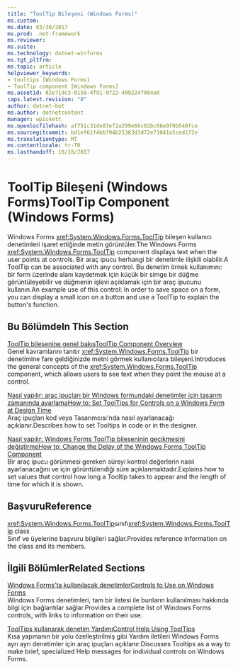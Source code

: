 ```yaml
---
title: "ToolTip Bileşeni (Windows Forms)"
ms.custom: 
ms.date: 03/30/2017
ms.prod: .net-framework
ms.reviewer: 
ms.suite: 
ms.technology: dotnet-winforms
ms.tgt_pltfrm: 
ms.topic: article
helpviewer_keywords:
- tooltips [Windows Forms]
- ToolTip component [Windows Forms]
ms.assetid: 82e71dc3-0159-4f91-9f22-499224f004a0
caps.latest.revision: "8"
author: dotnet-bot
ms.author: dotnetcontent
manager: wpickett
ms.openlocfilehash: af751c31de87ef2a299e66c82bc66e9f0b540fce
ms.sourcegitcommit: bd1ef61f4bb794b25383d3d72e71041a5ced172e
ms.translationtype: MT
ms.contentlocale: tr-TR
ms.lasthandoff: 10/18/2017
---
```

# <a name="tooltip-component-windows-forms"></a><span data-ttu-id="8add5-102">ToolTip Bileşeni (Windows Forms)</span><span class="sxs-lookup"><span data-stu-id="8add5-102">ToolTip Component (Windows Forms)</span></span>
<span data-ttu-id="8add5-103">Windows Forms <xref:System.Windows.Forms.ToolTip> bileşen kullanıcı denetimleri işaret ettiğinde metin görüntüler.</span><span class="sxs-lookup"><span data-stu-id="8add5-103">The Windows Forms <xref:System.Windows.Forms.ToolTip> component displays text when the user points at controls.</span></span> <span data-ttu-id="8add5-104">Bir araç ipucu herhangi bir denetimle ilişkili olabilir.</span><span class="sxs-lookup"><span data-stu-id="8add5-104">A ToolTip can be associated with any control.</span></span> <span data-ttu-id="8add5-105">Bu denetim örnek kullanımını: bir form üzerinde alanı kaydetmek için küçük bir simge bir düğme görüntüleyebilir ve düğmenin işlevi açıklamak için bir araç ipucunu kullanın.</span><span class="sxs-lookup"><span data-stu-id="8add5-105">An example use of this control: In order to save space on a form, you can display a small icon on a button and use a ToolTip to explain the button's function.</span></span>  
  
## <a name="in-this-section"></a><span data-ttu-id="8add5-106">Bu Bölümde</span><span class="sxs-lookup"><span data-stu-id="8add5-106">In This Section</span></span>  
 [<span data-ttu-id="8add5-107">ToolTip bileşenine genel bakış</span><span class="sxs-lookup"><span data-stu-id="8add5-107">ToolTip Component Overview</span></span>](../../../../docs/framework/winforms/controls/tooltip-component-overview-windows-forms.md)  
 <span data-ttu-id="8add5-108">Genel kavramlarını tanıtır <xref:System.Windows.Forms.ToolTip> bir denetimine fare geldiğinizde metni görmek kullanıcılara bileşeni.</span><span class="sxs-lookup"><span data-stu-id="8add5-108">Introduces the general concepts of the <xref:System.Windows.Forms.ToolTip> component, which allows users to see text when they point the mouse at a control.</span></span>  
  
 [<span data-ttu-id="8add5-109">Nasıl yapılır: araç ipuçları bir Windows formundaki denetimler için tasarım zamanında ayarlama</span><span class="sxs-lookup"><span data-stu-id="8add5-109">How to: Set ToolTips for Controls on a Windows Form at Design Time</span></span>](../../../../docs/framework/winforms/controls/how-to-set-tooltips-for-controls-on-a-windows-form-at-design-time.md)  
 <span data-ttu-id="8add5-110">Araç ipuçları kod veya Tasarımcısı'nda nasıl ayarlanacağı açıklanır.</span><span class="sxs-lookup"><span data-stu-id="8add5-110">Describes how to set Tooltips in code or in the designer.</span></span>  
  
 [<span data-ttu-id="8add5-111">Nasıl yapılır: Windows Forms ToolTip bileşeninin gecikmesini değiştirme</span><span class="sxs-lookup"><span data-stu-id="8add5-111">How to: Change the Delay of the Windows Forms ToolTip Component</span></span>](../../../../docs/framework/winforms/controls/how-to-change-the-delay-of-the-windows-forms-tooltip-component.md)  
 <span data-ttu-id="8add5-112">Bir araç ipucu görünmesi gereken süreyi kontrol değerlerin nasıl ayarlanacağını ve için görüntülendiği süre açıklanmaktadır.</span><span class="sxs-lookup"><span data-stu-id="8add5-112">Explains how to set values that control how long a Tooltip takes to appear and the length of time for which it is shown.</span></span>  
  
## <a name="reference"></a><span data-ttu-id="8add5-113">Başvuru</span><span class="sxs-lookup"><span data-stu-id="8add5-113">Reference</span></span>  
 <span data-ttu-id="8add5-114"><xref:System.Windows.Forms.ToolTip>sınıfı</span><span class="sxs-lookup"><span data-stu-id="8add5-114"><xref:System.Windows.Forms.ToolTip> class</span></span>  
 <span data-ttu-id="8add5-115">Sınıf ve üyelerine başvuru bilgileri sağlar.</span><span class="sxs-lookup"><span data-stu-id="8add5-115">Provides reference information on the class and its members.</span></span>  
  
## <a name="related-sections"></a><span data-ttu-id="8add5-116">İlgili Bölümler</span><span class="sxs-lookup"><span data-stu-id="8add5-116">Related Sections</span></span>  
 [<span data-ttu-id="8add5-117">Windows Forms'ta kullanılacak denetimler</span><span class="sxs-lookup"><span data-stu-id="8add5-117">Controls to Use on Windows Forms</span></span>](../../../../docs/framework/winforms/controls/controls-to-use-on-windows-forms.md)  
 <span data-ttu-id="8add5-118">Windows Forms denetimleri, tam bir listesi ile bunların kullanılması hakkında bilgi için bağlantılar sağlar.</span><span class="sxs-lookup"><span data-stu-id="8add5-118">Provides a complete list of Windows Forms controls, with links to information on their use.</span></span>  
  
 [<span data-ttu-id="8add5-119">ToolTips kullanarak denetim Yardımı</span><span class="sxs-lookup"><span data-stu-id="8add5-119">Control Help Using ToolTips</span></span>](../../../../docs/framework/winforms/advanced/control-help-using-tooltips.md)  
 <span data-ttu-id="8add5-120">Kısa yapmanın bir yolu özelleştirilmiş gibi Yardım iletileri Windows Forms ayrı ayrı denetimler için araç ipuçları açıklanır.</span><span class="sxs-lookup"><span data-stu-id="8add5-120">Discusses Tooltips as a way to make brief, specialized Help messages for individual controls on Windows Forms.</span></span>
